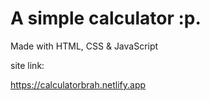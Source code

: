 # A simple calculator :p.

Made with HTML, CSS & JavaScript

site link:

https://calculatorbrah.netlify.app
